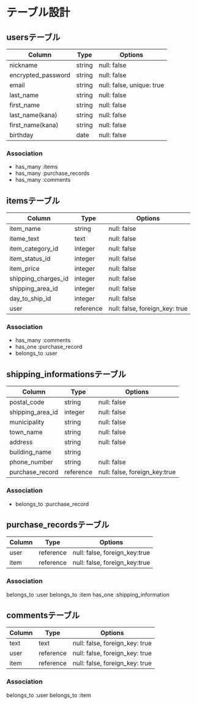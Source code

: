 # テーブル設計

## usersテーブル

| Column             | Type   | Options                   |
| ------------------ | ------ | ------------------------- |
| nickname           | string | null: false               |
| encrypted_password | string | null: false               |
| email              | string | null: false, unique: true |
| last_name          | string | null: false               |
| first_name         | string | null: false               |
| last_name(kana)    | string | null: false               |
| first_name(kana)   | string | null: false               |
| birthday           | date   | null: false               |


### Association

- has_many :items
- has_many :purchase_records
- has_many :comments


## itemsテーブル

| Column              | Type       | Options                        |
| ------------------- | ---------- | ------------------------------ |
| item_name           | string     | null: false                    |
| iteme_text          | text       | null: false                    |
| item_category_id    | integer    | null: false                    |
| item_status_id      | integer    | null: false                    |
| item_price          | integer    | null: false                    |
| shipping_charges_id | integer    | null: false                    |
| shipping_area_id    | integer    | null: false                    |
| day_to_ship_id      | integer    | null: false                    |
| user                | reference  | null: false, foreign_key: true |

### Association

- has_many   :comments
- has_one    :purchase_record
- belongs_to :user




## shipping_informationsテーブル

| Column           | Type      | Options                      |
| ---------------- | --------- | ---------------------------- |
| postal_code      | string    | null: false                  |
| shipping_area_id | integer   | null: false                  |
| municipality     | string    | null: false                  |
| town_name        | string    | null: false                  |
| address          | string    | null: false                  |
| building_name    | string    |                              |
| phone_number     | string    | null: false                  |
| purchase_record  | reference | null: false, foreign_key:true|

### Association

- belongs_to :purchase_record


## purchase_recordsテーブル
| Column                  | Type      |Options                       |
| ----------------------- | --------- |------------------------------|
| user                    | reference | null: false, foreign_key:true|
| item                    | reference | null: false, foreign_key:true|

### Association

belongs_to :user
belongs_to :item
has_one    :shipping_information


## commentsテーブル

| Column | Type      | Options                        |
| ------ | --------- | ------------------------------ |
| text   | text      | null: false, foreign_key: true |
| user   | reference | null: false, foreign_key: true |
| item   | reference | null: false, foreign_key: true |

### Association

belongs_to :user
belongs_to :item